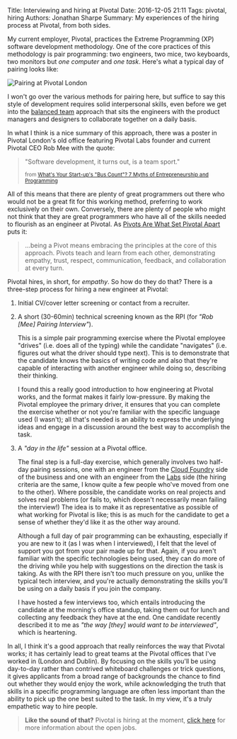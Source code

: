 Title: Interviewing and hiring at Pivotal
Date: 2016-12-05 21:11
Tags: pivotal, hiring
Authors: Jonathan Sharpe
Summary: My experiences of the hiring process at Pivotal, from both sides.

My current employer, Pivotal, practices the Extreme Programming (XP) software
development methodology. One of the core practices of this methodology is pair
programming: two engineers, two mice, two keyboards, two monitors but *one
computer* and *one task*.  Here's what a typical day of pairing looks like:

 ![Pairing at Pivotal London]({static}/images/springboard-pairing.png)
 
I won't go over the various methods for pairing here, but suffice to say
this style of development requires solid interpersonal skills, even before we
get into the [balanced team][2] approach that sits the engineers with the
product managers and designers to collaborate together on a daily basis.

In what I think is a nice summary of this approach, there was a poster in
Pivotal London's old office featuring Pivotal Labs founder and current Pivotal
CEO Rob Mee with the quote:

 > "Software development, it turns out, is a team sport."
 > 
 > <small>from [What's Your Start-up's "Bus Count"? 7 Myths of Entrepreneurship 
 > and Programming][1]</small>

All of this means that there are plenty of great programmers out there who would
not be a great fit for this working method, preferring to work exclusively on
their own. Conversely, there are plenty of people who might not think that they
are great programmers who have all of the skills needed to flourish as an
engineer at Pivotal. As [Pivots Are What Set Pivotal Apart][6] puts it:

 > ...being a Pivot means embracing the principles at the core of this approach.
 > Pivots teach and learn from each other, demonstrating empathy, trust,
 > respect, communication, feedback, and collaboration at every turn.

Pivotal hires, in short, for *empathy*. So how do they do that? There is a
three-step process for hiring a new engineer at Pivotal:

 1. Initial CV/cover letter screening or contact from a recruiter.

 1. A short (30-60min) technical screening known as the RPI (for *"Rob [Mee]
Pairing Interview"*).

    This is a simple pair programming exercise where the Pivotal employee
    "drives" (i.e. does all of the typing) while the candidate "navigates" (i.e.
    figures out what the driver should type next). This is to demonstrate that
    the candidate knows the basics of writing code and also that they're capable
    of interacting with another engineer while doing so, describing their
    thinking.

    I found this a really good introduction to how engineering at Pivotal works,
    and the format makes it fairly low-pressure. By making the Pivotal employee
    the primary driver, it ensures that you can complete the exercise whether or
    not you're familiar with the specific language used (I wasn't); all that's
    needed is an ability to express the underlying ideas and engage in a
    discussion around the best way to accomplish the task.

 1. A *"day in the life"* session at a Pivotal office.
 
    The final step is a full-day exercise, which generally involves two half-day
    pairing sessions, one with an engineer from the [Cloud Foundry][4] side of
    the business and one with an engineer from the [Labs][5] side (the hiring
    criteria are the same, I know quite a few people who've moved from one to
    the other). Where possible, the candidate works on real projects and solves
    real problems (or fails to, which doesn't necessarily mean failing the
    interview!) The idea is to make it as representative as possible of what
    working for Pivotal is like; this is as much for the candidate to get a
    sense of whether they'd like it as the other way around.

    Although a full day of pair programming can be exhausting, especially if you
    are new to it (as I was when I interviewed), I felt that the level of
    support you got from your pair made up for that. Again, if you aren't
    familiar with the specific technologies being used, they can do more of the
    driving while you help with suggestions on the direction the task is taking.
    As with the RPI there isn't too much pressure on you, unlike the typical
    tech interview, and you're actually demonstrating the skills you'll be using
    on a daily basis if you join the company.

    I have hosted a few interviews too, which entails introducing the candidate
    at the morning's office standup, taking them out for lunch and collecting
    any feedback they have at the end. One candidate recently described it to me
    as *"the way [they] would want to be interviewed"*, which is heartening.

In all, I think it's a good approach that really reinforces the way that Pivotal
works; it has certainly lead to great teams at the Pivotal offices that I've
worked in (London and Dublin). By focusing on the skills you'll be using
day-to-day rather than contrived whiteboard challenges or trick questions, it
gives applicants from a broad range of backgrounds the chance to find out
whether they would enjoy the work, while acknowledging the truth that skills in
a specific programming language are often less important than the ability to
pick up the one best suited to the task. In my view, it's a truly empathetic
way to hire people.

 > **Like the sound of that?** Pivotal is hiring at the moment, [click here][3] 
 > for more information about the open jobs.

  [1]: http://fourhourworkweek.com/2011/06/07/whats-your-start-up-bus-count-7-myths-of-entrepreneurship-and-programming/
  [2]: https://blog.pivotal.io/pivotal-labs/tech-talks/balanced-team-janice-fraser
  [3]: http://grnh.se/a2m7pv
  [4]: https://pivotal.io/platform
  [5]: https://pivotal.io/labs
  [6]: https://blog.pivotal.io/pivotal/features/pivots-are-what-set-pivotal-apart
